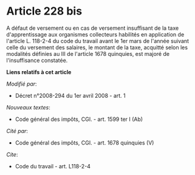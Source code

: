 # Article 228 bis

A défaut de versement ou en cas de versement insuffisant de la taxe d'apprentissage aux organismes collecteurs habilités en
application de l'article L. 118-2-4 du code du travail  avant le 1er mars de l'année suivant celle du versement des salaires,
le montant de la taxe, acquitté selon les modalités définies au III de l'article 1678 quinquies, est majoré de l'insuffisance
constatée.

**Liens relatifs à cet article**

_Modifié par_:

  - Décret n°2008-294 du 1er avril 2008 - art. 1

_Nouveaux textes_:

  - Code général des impôts, CGI. - art. 1599 ter I (Ab)

_Cité par_:

  - Code général des impôts, CGI. - art. 1678 quinquies (V)

_Cite_:

  - Code du travail - art. L118-2-4

